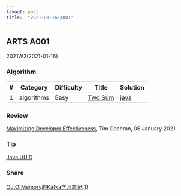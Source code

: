 ```yaml
---
layout: post
title:  "2021-01-16-A001"
---
```


## ARTS A001

2021W2(2021-01-16)

### Algorithm

| #   | Category   | Difficulty | Title                                             | Solution                                               |
| --- | ---------- | ---------- | ------------------------------------------------- | ------------------------------------------------------ |
| 1   | algorithms | Easy       | [Two Sum](https://leetcode.com/problems/two-sum/) | [java](../algorithm/leetcode/1.two-sum/1.two-sum.java) |

### Review

[Maximizing Developer Effectiveness](../review/2021-01-17-maximizing-developer-effectiveness-review.md), Tim Cochran, 06 January 2021

### Tip

[Java UUID](../tip/2021-01-17-java-uuid.md)

### Share

[OutOfMemory的Kafka学习笔记(1)](../share/2021-01-16-leaning-kafka-1.md)
